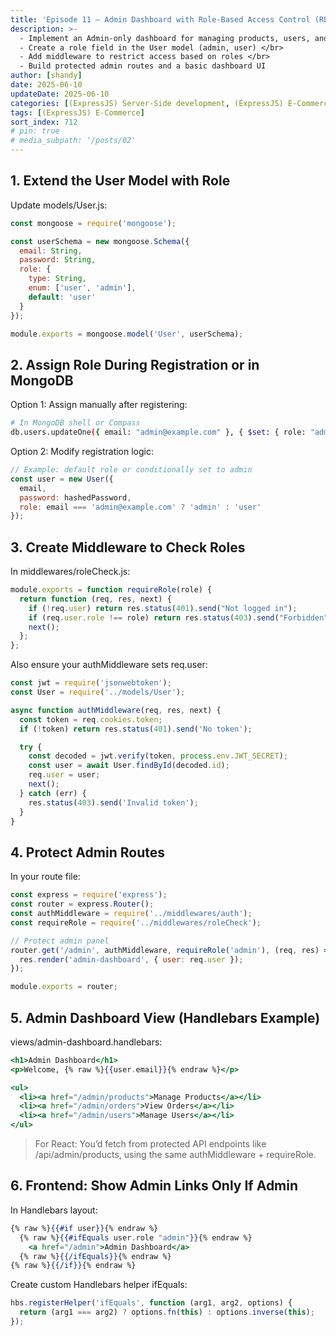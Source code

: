 ```yaml
---
title: 'Episode 11 – Admin Dashboard with Role-Based Access Control (RBAC)'
description: >-
  - Implement an Admin-only dashboard for managing products, users, and orders </br>
  - Create a role field in the User model (admin, user) </br>
  - Add middleware to restrict access based on roles </br>
  - Build protected admin routes and a basic dashboard UI
author: [shandy]
date: 2025-06-10
updateDate: 2025-06-10
categories: [(ExpressJS) Server-Side development, (ExpressJS) E-Commerce]
tags: [(ExpressJS) E-Commerce]
sort_index: 712
# pin: true
# media_subpath: '/posts/02'
---
```


## 1. Extend the User Model with Role
Update models/User.js:

```js
const mongoose = require('mongoose');

const userSchema = new mongoose.Schema({
  email: String,
  password: String,
  role: {
    type: String,
    enum: ['user', 'admin'],
    default: 'user'
  }
});

module.exports = mongoose.model('User', userSchema);
```
## 2. Assign Role During Registration or in MongoDB
Option 1: Assign manually after registering:
```bash
# In MongoDB shell or Compass
db.users.updateOne({ email: "admin@example.com" }, { $set: { role: "admin" } })
```

Option 2: Modify registration logic:
```js
// Example: default role or conditionally set to admin
const user = new User({
  email,
  password: hashedPassword,
  role: email === 'admin@example.com' ? 'admin' : 'user'
});
```

## 3. Create Middleware to Check Roles
In middlewares/roleCheck.js:
```js
module.exports = function requireRole(role) {
  return function (req, res, next) {
    if (!req.user) return res.status(401).send("Not logged in");
    if (req.user.role !== role) return res.status(403).send("Forbidden");
    next();
  };
};
```

Also ensure your authMiddleware sets req.user:
```js
const jwt = require('jsonwebtoken');
const User = require('../models/User');

async function authMiddleware(req, res, next) {
  const token = req.cookies.token;
  if (!token) return res.status(401).send('No token');

  try {
    const decoded = jwt.verify(token, process.env.JWT_SECRET);
    const user = await User.findById(decoded.id);
    req.user = user;
    next();
  } catch (err) {
    res.status(403).send('Invalid token');
  }
}
```

## 4. Protect Admin Routes
In your route file:

```js
const express = require('express');
const router = express.Router();
const authMiddleware = require('../middlewares/auth');
const requireRole = require('../middlewares/roleCheck');

// Protect admin panel
router.get('/admin', authMiddleware, requireRole('admin'), (req, res) => {
  res.render('admin-dashboard', { user: req.user });
});

module.exports = router;
```

## 5. Admin Dashboard View (Handlebars Example)
views/admin-dashboard.handlebars:

```hbs
<h1>Admin Dashboard</h1>
<p>Welcome, {% raw %}{{user.email}}{% endraw %}</p>

<ul>
  <li><a href="/admin/products">Manage Products</a></li>
  <li><a href="/admin/orders">View Orders</a></li>
  <li><a href="/admin/users">Manage Users</a></li>
</ul>
```
> For React: You’d fetch from protected API endpoints like /api/admin/products, using the same authMiddleware + requireRole.

## 6. Frontend: Show Admin Links Only If Admin
In Handlebars layout:

```hbs
{% raw %}{{#if user}}{% endraw %}
  {% raw %}{{#ifEquals user.role "admin"}}{% endraw %}
    <a href="/admin">Admin Dashboard</a>
  {% raw %}{{/ifEquals}}{% endraw %}
{% raw %}{{/if}}{% endraw %}
```
Create custom Handlebars helper ifEquals:

```js
hbs.registerHelper('ifEquals', function (arg1, arg2, options) {
  return (arg1 === arg2) ? options.fn(this) : options.inverse(this);
});
```